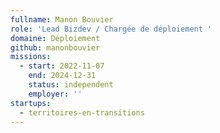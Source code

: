 ```yaml
---
fullname: Manon Bouvier
role: 'Lead Bizdev / Chargée de déploiement '
domaine: Déploiement
github: manonbouvier
missions:
  - start: 2022-11-07
    end: 2024-12-31
    status: independent
    employer: ''
startups:
  - territoires-en-transitions
---
```


